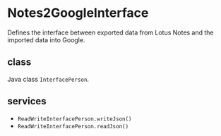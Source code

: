 # Notes2GoogleInterface
Defines the interface between exported data from Lotus Notes and the imported data into Google.

## class
Java class <code>InterfacePerson</code>.

## services
 - <code>ReadWriteInterfacePerson.writeJson()</code>
 - <code>ReadWriteInterfacePerson.readJson()</code>